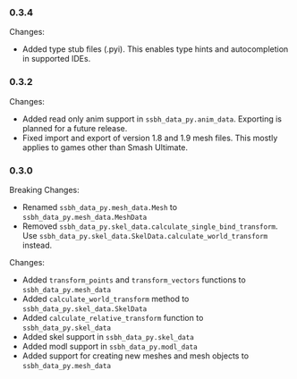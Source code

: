 ### 0.3.4
Changes:
- Added type stub files (.pyi). This enables type hints and autocompletion in supported IDEs.

### 0.3.2
Changes:
- Added read only anim support in `ssbh_data_py.anim_data`. Exporting is planned for a future release.  
- Fixed import and export of version 1.8 and 1.9 mesh files. This mostly applies to games other than Smash Ultimate.  

### 0.3.0
Breaking Changes:
- Renamed `ssbh_data_py.mesh_data.Mesh` to `ssbh_data_py.mesh_data.MeshData` 
- Removed `ssbh_data_py.skel_data.calculate_single_bind_transform`.  
Use `ssbh_data_py.skel_data.SkelData.calculate_world_transform` instead.

Changes:
- Added `transform_points` and `transform_vectors` functions to `ssbh_data_py.mesh_data`
- Added `calculate_world_transform` method to `ssbh_data_py.skel_data.SkelData`
- Added `calculate_relative_transform` function to `ssbh_data_py.skel_data`
- Added skel support in `ssbh_data_py.skel_data`
- Added modl support in `ssbh_data_py.modl_data`
- Added support for creating new meshes and mesh objects to `ssbh_data_py.mesh_data`